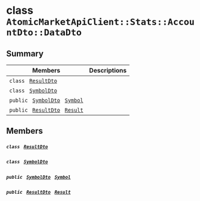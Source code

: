 # class `AtomicMarketApiClient::Stats::AccountDto::DataDto` 

## Summary

 Members                                | Descriptions                                
----------------------------------------|---------------------------------------------
`class ` [`ResultDto`](AtomicMarketApiClient--Stats--AccountDto--DataDto--ResultDto.md)        | 
`class ` [`SymbolDto`](AtomicMarketApiClient--Stats--AccountDto--DataDto--SymbolDto.md)        | 
`public ` [`SymbolDto`](AtomicMarketApiClient--Stats--AccountDto--DataDto--SymbolDto.md)` ` [`Symbol`](#class_atomic_market_api_client_1_1_stats_1_1_account_dto_1_1_data_dto_1a10788cdb2d6d32f8a4b33f075a7e3925) | 
`public ` [`ResultDto`](AtomicMarketApiClient--Stats--AccountDto--DataDto--ResultDto.md)` ` [`Result`](#class_atomic_market_api_client_1_1_stats_1_1_account_dto_1_1_data_dto_1aafe0ec1ba65da22a87e6040ed9e5382b) | 

## Members

##### `class ` [`ResultDto`](AtomicMarketApiClient--Stats--AccountDto--DataDto--ResultDto.md) 

##### `class ` [`SymbolDto`](AtomicMarketApiClient--Stats--AccountDto--DataDto--SymbolDto.md) 

##### `public ` [`SymbolDto`](AtomicMarketApiClient--Stats--AccountDto--DataDto--SymbolDto.md)` ` [`Symbol`](#class_atomic_market_api_client_1_1_stats_1_1_account_dto_1_1_data_dto_1a10788cdb2d6d32f8a4b33f075a7e3925) 

##### `public ` [`ResultDto`](AtomicMarketApiClient--Stats--AccountDto--DataDto--ResultDto.md)` ` [`Result`](#class_atomic_market_api_client_1_1_stats_1_1_account_dto_1_1_data_dto_1aafe0ec1ba65da22a87e6040ed9e5382b) 

